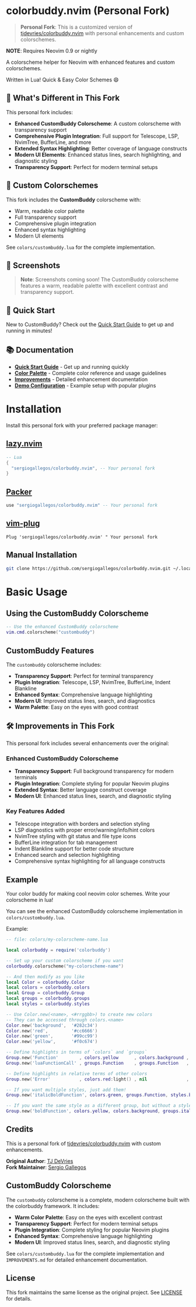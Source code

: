 # colorbuddy.nvim (Personal Fork)

> **Personal Fork**: This is a customized version of [tjdevries/colorbuddy.nvim](https://github.com/tjdevries/colorbuddy.nvim) with personal enhancements and custom colorschemes.

**NOTE**: Requires Neovim 0.9 or nightly

A colorscheme helper for Neovim with enhanced features and custom colorschemes.

Written in Lua! Quick & Easy Color Schemes :smile:

## 🎨 What's Different in This Fork

This personal fork includes:

- **Enhanced CustomBuddy Colorscheme**: A custom colorscheme with transparency support
- **Comprehensive Plugin Integration**: Full support for Telescope, LSP, NvimTree, BufferLine, and more
- **Extended Syntax Highlighting**: Better coverage of language constructs
- **Modern UI Elements**: Enhanced status lines, search highlighting, and diagnostic styling
- **Transparency Support**: Perfect for modern terminal setups

## 🚀 Custom Colorschemes

This fork includes the **CustomBuddy** colorscheme with:
- Warm, readable color palette
- Full transparency support
- Comprehensive plugin integration
- Enhanced syntax highlighting
- Modern UI elements

See `colors/custombuddy.lua` for the complete implementation.

## 📸 Screenshots

> **Note**: Screenshots coming soon! The CustomBuddy colorscheme features a warm, readable palette with excellent contrast and transparency support.

## 🚀 Quick Start

New to CustomBuddy? Check out the [Quick Start Guide](QUICKSTART.md) to get up and running in minutes!

## 📚 Documentation

- **[Quick Start Guide](QUICKSTART.md)** - Get up and running quickly
- **[Color Palette](COLORS.md)** - Complete color reference and usage guidelines
- **[Improvements](IMPROVEMENTS.md)** - Detailed enhancement documentation
- **[Demo Configuration](demo/init.lua)** - Example setup with popular plugins

# Installation

Install this personal fork with your preferred package manager:

## [lazy.nvim](https://github.com/folke/lazy.nvim)

```lua
-- Lua
{
  "sergiogallegos/colorbuddy.nvim", -- Your personal fork
}
```

## [Packer](https://github.com/wbthomason/packer.nvim)

```lua
use "sergiogallegos/colorbuddy.nvim" -- Your personal fork
```

## [vim-plug](https://github.com/junegunn/vim-plug)

```vim
Plug 'sergiogallegos/colorbuddy.nvim' " Your personal fork
```

## Manual Installation

```bash
git clone https://github.com/sergiogallegos/colorbuddy.nvim.git ~/.local/share/nvim/site/pack/packer/start/colorbuddy.nvim
```


# Basic Usage

## Using the CustomBuddy Colorscheme

```lua
-- Use the enhanced CustomBuddy colorscheme
vim.cmd.colorscheme("custombuddy")
```

## CustomBuddy Features

The `custombuddy` colorscheme includes:

- **Transparency Support**: Perfect for terminal transparency
- **Plugin Integration**: Telescope, LSP, NvimTree, BufferLine, Indent Blankline
- **Enhanced Syntax**: Comprehensive language highlighting
- **Modern UI**: Improved status lines, search, and diagnostics
- **Warm Palette**: Easy on the eyes with good contrast

## 🛠️ Improvements in This Fork

This personal fork includes several enhancements over the original:

### Enhanced CustomBuddy Colorscheme
- **Transparency Support**: Full background transparency for modern terminals
- **Plugin Integration**: Complete styling for popular Neovim plugins
- **Extended Syntax**: Better language construct coverage
- **Modern UI**: Enhanced status lines, search, and diagnostic styling

### Key Features Added
- Telescope integration with borders and selection styling
- LSP diagnostics with proper error/warning/info/hint colors
- NvimTree styling with git status and file type icons
- BufferLine integration for tab management
- Indent Blankline support for better code structure
- Enhanced search and selection highlighting
- Comprehensive syntax highlighting for all language constructs

## Example

Your color buddy for making cool neovim color schemes. Write your colorscheme in lua!

You can see the enhanced CustomBuddy colorscheme implementation in `colors/custombuddy.lua`.

Example:

```lua
-- file: colors/my-colorscheme-name.lua

local colorbuddy = require('colorbuddy')

-- Set up your custom colorscheme if you want
colorbuddy.colorscheme("my-colorscheme-name")

-- And then modify as you like
local Color = colorbuddy.Color
local colors = colorbuddy.colors
local Group = colorbuddy.Group
local groups = colorbuddy.groups
local styles = colorbuddy.styles

-- Use Color.new(<name>, <#rrggbb>) to create new colors
-- They can be accessed through colors.<name>
Color.new('background',  '#282c34')
Color.new('red',         '#cc6666')
Color.new('green',       '#99cc99')
Color.new('yellow',      '#f0c674')

-- Define highlights in terms of `colors` and `groups`
Group.new('Function'        , colors.yellow      , colors.background , styles.bold)
Group.new('luaFunctionCall' , groups.Function    , groups.Function   , groups.Function)

-- Define highlights in relative terms of other colors
Group.new('Error'           , colors.red:light() , nil               , styles.bold)

-- If you want multiple styles, just add them!
Group.new('italicBoldFunction', colors.green, groups.Function, styles.bold + styles.italic)

-- If you want the same style as a different group, but without a style: just subtract it!
Group.new('boldFunction', colors.yellow, colors.background, groups.italicBoldFunction - styles.italic)
```

## Credits

This is a personal fork of [tjdevries/colorbuddy.nvim](https://github.com/tjdevries/colorbuddy.nvim) with custom enhancements.

**Original Author**: [TJ DeVries](https://github.com/tjdevries)  
**Fork Maintainer**: [Sergio Gallegos](https://github.com/sergiogallegos)

## CustomBuddy Colorscheme

The `custombuddy` colorscheme is a complete, modern colorscheme built with the colorbuddy framework. It includes:

- **Warm Color Palette**: Easy on the eyes with excellent contrast
- **Transparency Support**: Perfect for modern terminal setups
- **Plugin Integration**: Complete styling for popular Neovim plugins
- **Enhanced Syntax**: Comprehensive language highlighting
- **Modern UI**: Improved status lines, search, and diagnostic styling

See `colors/custombuddy.lua` for the complete implementation and `IMPROVEMENTS.md` for detailed enhancement documentation.

## License

This fork maintains the same license as the original project. See [LICENSE](LICENSE) for details.
